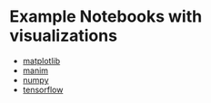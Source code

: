 # Example Notebooks with visualizations

- [matplotlib](/matplotlib)
- [manim](/manim)
- [numpy](/numpy)
- [tensorflow](/tensorflow)

